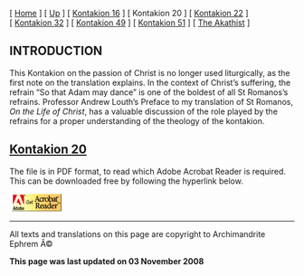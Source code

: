 \[ [Home](index.md) \] \[ [Up](romanos.md) \] \[ [Kontakion 16](kontak16.md) \] \[ Kontakion 20 \] \[ [Kontakion 22](kontakion_22.md) \] \[ [Kontakion 32](kontakion_32.md) \] \[ [Kontakion 49](kontakion_49.md) \] \[ [Kontakion 51](kontakion_51.md) \] \[ [The Akathist](akath.md) \]

INTRODUCTION
------------

This Kontakion on the passion of Christ is no longer used liturgically, as the first note on the translation explains. In the context of Christ’s suffering, the refrain “So that Adam may dance” is one of the boldest of all St Romanos’s refrains. Professor Andrew Louth’s Preface to my translation of St Romanos, *On the Life of Christ*, has a valuable discussion of the role played by the refrains for a proper understanding of the theology of the kontakion.

[Kontakion 20](ROMK20.pdf) 
---------------------------

<span style="mso-bidi-font-size: 10.0pt">The file is in PDF format, to read which Adobe Acrobat Reader is required. This can be downloaded free by following the hyperlink below.</span>

<span style="mso-bidi-font-size: 10.0pt; font-family: Book Antiqua; Kontakion 22
&lt;/a&gt;&lt;/span&gt;&lt;/font&gt;&lt;/p&gt;
&lt;p&gt;&lt;font size="> </span>

 [<img src="getacro.gif" width="88" height="31" />](http://www.adobe.com)

------------------------------------------------------------------------

All texts and translations on this page are copyright to
Archimandrite Ephrem Â©

**This page was last updated on 03 November 2008**
